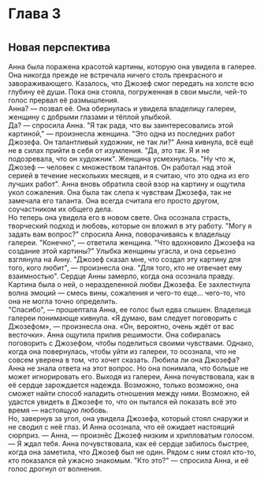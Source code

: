 # Глава 3   
#    
## **Новая перспектива**   

Анна была поражена красотой картины, которую она увидела в галерее. Она никогда прежде не встречала ничего столь прекрасного и завораживающего. Казалось, что Джозеф смог передать на холсте всю глубину её души.
Пока она стояла, погруженная в свои мысли, чей-то голос прервал её размышления.   
Анна? — позвал её.
Она обернулась и увидела владелицу галереи, женщину с добрыми глазами и тёплой улыбкой.   
Да? — спросила Анна.
"Я так рада, что вы заинтересовались этой картиной," — произнесла женщина. "Это одна из последних работ Джозефа. Он талантливый художник, не так ли?"
Анна кивнула, всё ещё не в силах прийти в себя от изумления. "Да, это так. Я и не подозревала, что он художник".
Женщина усмехнулась. "Ну что ж, Джозеф — человек с множеством талантов. Он работал над этой серией в течение нескольких месяцев, и я считаю, что это одна из его лучших работ".
Анна вновь обратила свой взор на картину и ощутила укол сожаления. Она была так слепа к чувствам Джозефа, так не замечала его таланта. Она всегда считала его просто другом, соучастником их общего дела.   
Но теперь она увидела его в новом свете. Она осознала страсть, творческий подход и любовь, которые он вложил в эту работу.
"Могу я задать вам вопрос?" спросила Анна, поворачиваясь к владельцу галереи.
"Конечно", — ответила женщина.
"Что вдохновило Джозефа на создание этой картины?"
Улыбка женщины угасла, и она серьезно взглянула на Анну.
"Джозеф сказал мне, что создал эту картину для того, кого любит", — произнесла она. "Для того, кто не отвечает ему взаимностью".
Сердце Анны замерло, когда она осознала правду. Картина была о ней, о неразделенной любви Джозефа.
Ее захлестнула волна эмоций — смесь вины, сожаления и чего-то еще... чего-то, что она не могла точно определить.   
"Спасибо", — прошептала Анна, ее голос был едва слышен.
Владелица галереи понимающе кивнула. «Я думаю, вам следует поговорить с Джозефом», — произнесла она. «Он, вероятно, очень ждёт от вас весточки».
Анна ощутила прилив решимости. Она собиралась поговорить с Джозефом, чтобы поделиться своими чувствами. Однако, когда она повернулась, чтобы уйти из галереи, то осознала, что не совсем уверена в том, что хочет сказать.
Любила ли она Джозефа? Анна не знала ответа на этот вопрос. Но она понимала, что больше не может игнорировать его.
Выходя из галереи, Анна почувствовала, как в её сердце зарождается надежда. Возможно, только возможно, она сможет найти способ наладить отношения между ними. Возможно, ей удастся увидеть в Джозефе то, что он пытался ей показать всё это время — настоящую любовь.   
Но, завернув за угол, она увидела Джозефа, который стоял снаружи и не сводил с неё глаз. И Анна осознала, что её ожидает настоящий сюрприз.
— Анна, — произнёс Джозеф низким и хрипловатым голосом. — Я ждал тебя.
Анна почувствовала, как её сердце забилось быстрее, когда она заметила, что Джозеф был не один. Рядом с ним стоял кто-то, кто показался ей ужасно знакомым.
"Кто это?" — спросила Анна, и её голос дрогнул от волнения.   
